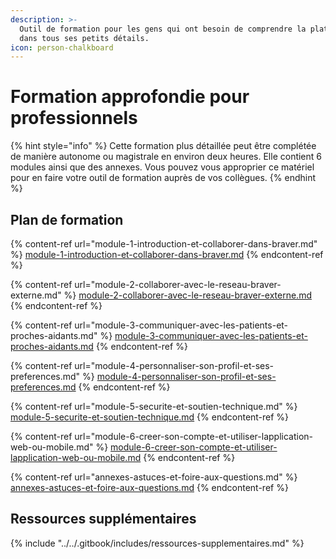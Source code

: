 ```yaml
---
description: >-
  Outil de formation pour les gens qui ont besoin de comprendre la plateforme
  dans tous ses petits détails.
icon: person-chalkboard
---
```


# Formation approfondie pour professionnels

{% hint style="info" %}
Cette formation plus détaillée peut être complétée de manière autonome ou magistrale en environ deux heures. Elle contient 6 modules ainsi que des annexes. Vous pouvez vous approprier ce matériel pour en faire votre outil de formation auprès de vos collègues.
{% endhint %}

## Plan de formation

{% content-ref url="module-1-introduction-et-collaborer-dans-braver.md" %}
[module-1-introduction-et-collaborer-dans-braver.md](module-1-introduction-et-collaborer-dans-braver.md)
{% endcontent-ref %}

{% content-ref url="module-2-collaborer-avec-le-reseau-braver-externe.md" %}
[module-2-collaborer-avec-le-reseau-braver-externe.md](module-2-collaborer-avec-le-reseau-braver-externe.md)
{% endcontent-ref %}

{% content-ref url="module-3-communiquer-avec-les-patients-et-proches-aidants.md" %}
[module-3-communiquer-avec-les-patients-et-proches-aidants.md](module-3-communiquer-avec-les-patients-et-proches-aidants.md)
{% endcontent-ref %}

{% content-ref url="module-4-personnaliser-son-profil-et-ses-preferences.md" %}
[module-4-personnaliser-son-profil-et-ses-preferences.md](module-4-personnaliser-son-profil-et-ses-preferences.md)
{% endcontent-ref %}

{% content-ref url="module-5-securite-et-soutien-technique.md" %}
[module-5-securite-et-soutien-technique.md](module-5-securite-et-soutien-technique.md)
{% endcontent-ref %}

{% content-ref url="module-6-creer-son-compte-et-utiliser-lapplication-web-ou-mobile.md" %}
[module-6-creer-son-compte-et-utiliser-lapplication-web-ou-mobile.md](module-6-creer-son-compte-et-utiliser-lapplication-web-ou-mobile.md)
{% endcontent-ref %}

{% content-ref url="annexes-astuces-et-foire-aux-questions.md" %}
[annexes-astuces-et-foire-aux-questions.md](annexes-astuces-et-foire-aux-questions.md)
{% endcontent-ref %}

## Ressources supplémentaires

{% include "../../.gitbook/includes/ressources-supplementaires.md" %}

